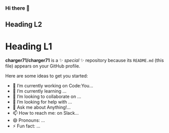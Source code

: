 ### Hi there 👋
## Heading L2
# Heading L1

**charger71/charger71** is a ✨ _special_ ✨ repository because its `README.md` (this file) appears on your GitHub profile.

Here are some ideas to get you started:

- 🔭 I’m currently working on Code:You...
- 🌱 I’m currently learning ...
- 👯 I’m looking to collaborate on ...
- 🤔 I’m looking for help with ...
- 💬 Ask me about Anything!...
- 📫 How to reach me: on Slack...
- 😄 Pronouns: ...
- ⚡ Fun fact: ...

